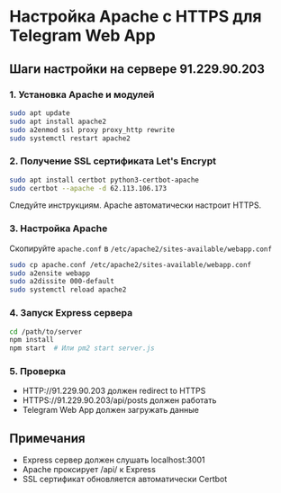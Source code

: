 # Настройка Apache с HTTPS для Telegram Web App

## Шаги настройки на сервере 91.229.90.203

### 1. Установка Apache и модулей
```bash
sudo apt update
sudo apt install apache2
sudo a2enmod ssl proxy proxy_http rewrite
sudo systemctl restart apache2
```

### 2. Получение SSL сертификата Let's Encrypt
```bash
sudo apt install certbot python3-certbot-apache
sudo certbot --apache -d 62.113.106.173
```
Следуйте инструкциям. Apache автоматически настроит HTTPS.

### 3. Настройка Apache
Скопируйте `apache.conf` в `/etc/apache2/sites-available/webapp.conf`

```bash
sudo cp apache.conf /etc/apache2/sites-available/webapp.conf
sudo a2ensite webapp
sudo a2dissite 000-default
sudo systemctl reload apache2
```

### 4. Запуск Express сервера
```bash
cd /path/to/server
npm install
npm start  # Или pm2 start server.js
```

### 5. Проверка
- HTTP://91.229.90.203 должен redirect to HTTPS
- HTTPS://91.229.90.203/api/posts должен работать
- Telegram Web App должен загружать данные

## Примечания
- Express сервер должен слушать localhost:3001
- Apache проксирует /api/ к Express
- SSL сертификат обновляется автоматически Certbot